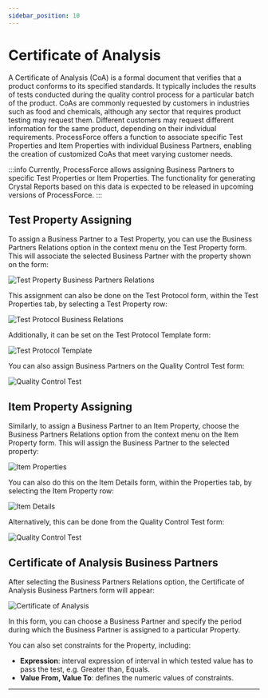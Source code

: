 ```yaml
---
sidebar_position: 10
---
```


# Certificate of Analysis

A Certificate of Analysis (CoA) is a formal document that verifies that a product conforms to its specified standards. It typically includes the results of tests conducted during the quality control process for a particular batch of the product. CoAs are commonly requested by customers in industries such as food and chemicals, although any sector that requires product testing may request them. Different customers may request different information for the same product, depending on their individual requirements. ProcessForce offers a function to associate specific Test Properties and Item Properties with individual Business Partners, enabling the creation of customized CoAs that meet varying customer needs.

:::info
    Currently, ProcessForce allows assigning Business Partners to specific Test Properties or Item Properties. The functionality for generating Crystal Reports based on this data is expected to be released in upcoming versions of ProcessForce.
:::

## Test Property Assigning

To assign a Business Partner to a Test Property, you can use the Business Partners Relations option in the context menu on the Test Property form. This will associate the selected Business Partner with the property shown on the form:

![Test Property Business Partners Relations](./media/certificate-of-analysis/test-property-business-partners-relations.webp)

This assignment can also be done on the Test Protocol form, within the Test Properties tab, by selecting a Test Property row:

![Test Protocol Business Relations](./media/certificate-of-analysis/test-protocol-business-partners-relations.webp)

Additionally, it can be set on the Test Protocol Template form:

![Test Protocol Template](./media/certificate-of-analysis/test-property-business-partners-relations.webp)

You can also assign Business Partners on the Quality Control Test form:

![Quality Control Test](./media/certificate-of-analysis/quality-control-test-business-partners-relations.webp)

## Item Property Assigning

Similarly, to assign a Business Partner to an Item Property, choose the Business Partners Relations option from the context menu on the Item Property form. This will assign the Business Partner to the selected property:

![Item Properties](./media/certificate-of-analysis/item-property-business-partners-relations.webp)

You can also do this on the Item Details form, within the Properties tab, by selecting the Item Property row:

![Item Details](./media/certificate-of-analysis/item-details-business-partners-relations.webp)

Alternatively, this can be done from the Quality Control Test form:

![Quality Control Test](./media/certificate-of-analysis/quality-control-test-item-properties-business-partners-relations.webp)

## Certificate of Analysis Business Partners

After selecting the Business Partners Relations option, the Certificate of Analysis Business Partners form will appear:

![Certificate of Analysis](./media/certificate-of-analysis/certificate-of-analysis-business-partners.webp)

In this form, you can choose a Business Partner and specify the period during which the Business Partner is assigned to a particular Property.

You can also set constraints for the Property, including:

- **Expression**: interval expression of interval in which tested value has to pass the test, e.g. Greater than, Equals.
- **Value From, Value To**: defines the numeric values of constraints.

---
